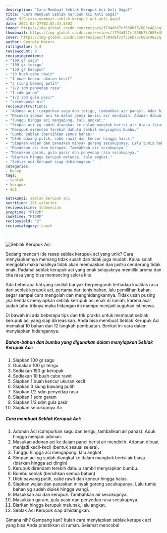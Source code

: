 ```yaml
---
description: "Cara Membuat Seblak Kerupuk Aci Anti Gagal"
title: "Cara Membuat Seblak Kerupuk Aci Anti Gagal"
slug: 929-cara-membuat-seblak-kerupuk-aci-anti-gagal
date: 2021-03-27T02:02:34.550Z
image: https://img-global.cpcdn.com/recipes/f794d8f7cf566b75/680x482cq70/seblak-kerupuk-aci-foto-resep-utama.jpg
thumbnail: https://img-global.cpcdn.com/recipes/f794d8f7cf566b75/680x482cq70/seblak-kerupuk-aci-foto-resep-utama.jpg
cover: https://img-global.cpcdn.com/recipes/f794d8f7cf566b75/680x482cq70/seblak-kerupuk-aci-foto-resep-utama.jpg
author: Georgie Waters
ratingvalue: 4.4
reviewcount: 9
recipeingredient:
- "100 gr sagu"
- "100 gr terigu"
- "150 gr kerupuk"
- "10 buah cabe rawit"
- "1 buah kencur ukuran kecil"
- "3 siung bawang putih"
- "1/2 sdm penyedap rasa"
- "1 sdm garam"
- "1/2 sdm gula pasir"
- "secukupnya Air"
recipeinstructions:
- "Adonan Aci (campurkan sagu dan terigu, tambahkan air panas). Aduk hingga menjadi adonan."
- "Masukan adonan aci ke dalam panci berisi air mendidih. Adonan dibuat menjadi kecil-kecil (bentuk sesuai selera)."
- "Tunggu hingga aci mengapung, lalu angkat."
- "Simpan aci yg sudah diangkat ke dalam mangkuk berisi air biasa (biarkan hingga aci dingin)"
- "Kerupuk direndam terebih dahulu sambil menyiapkan bumbu."
- "Bumbu seblak (bersihkan semua bahan)"
- "Ulek bawang putih, cabe rawit dan kencur hingga halus."
- "Siapkan wajan dan panaskan minyak goreng secukupunya. Lalu tumis bahan yg sudah diulek hingga wangi."
- "Masukkan aci dan kerupuk. Tambahkan air secukupnya."
- "Masukkan garam, gula pasir dan penyedap rasa secukupnya."
- "Biarkan hingga kerupuk melunak, lalu angkat."
- "Seblak Aci Kerupuk siap dihidangkan."
categories:
- Resep
tags:
- seblak
- kerupuk
- aci

katakunci: seblak kerupuk aci 
nutrition: 205 calories
recipecuisine: Indonesian
preptime: "PT22M"
cooktime: "PT39M"
recipeyield: "2"
recipecategory: Lunch

---
```



![Seblak Kerupuk Aci](https://img-global.cpcdn.com/recipes/f794d8f7cf566b75/680x482cq70/seblak-kerupuk-aci-foto-resep-utama.jpg)

Sedang mencari ide resep seblak kerupuk aci yang unik? Cara menyiapkannya memang tidak susah dan tidak juga mudah. Kalau salah mengolah maka hasilnya tidak akan memuaskan dan justru cenderung tidak enak. Padahal seblak kerupuk aci yang enak selayaknya memiliki aroma dan cita rasa yang bisa memancing selera kita.



Ada beberapa hal yang sedikit banyak berpengaruh terhadap kualitas rasa dari seblak kerupuk aci, pertama dari jenis bahan, lalu pemilihan bahan segar sampai cara mengolah dan menghidangkannya. Tidak usah pusing jika hendak menyiapkan seblak kerupuk aci enak di rumah, karena asal sudah tahu triknya maka hidangan ini mampu menjadi suguhan istimewa.


Di bawah ini ada beberapa tips dan trik praktis untuk membuat seblak kerupuk aci yang siap dikreasikan. Anda bisa membuat Seblak Kerupuk Aci memakai 10 bahan dan 12 langkah pembuatan. Berikut ini cara dalam menyiapkan hidangannya.

<!--inarticleads1-->

##### Bahan-bahan dan bumbu yang digunakan dalam menyiapkan Seblak Kerupuk Aci:

1. Siapkan 100 gr sagu
1. Gunakan 100 gr terigu
1. Sediakan 150 gr kerupuk
1. Sediakan 10 buah cabe rawit
1. Siapkan 1 buah kencur ukuran kecil
1. Siapkan 3 siung bawang putih
1. Siapkan 1/2 sdm penyedap rasa
1. Siapkan 1 sdm garam
1. Siapkan 1/2 sdm gula pasir
1. Siapkan secukupnya Air




<!--inarticleads2-->

##### Cara membuat Seblak Kerupuk Aci:

1. Adonan Aci (campurkan sagu dan terigu, tambahkan air panas). Aduk hingga menjadi adonan.
1. Masukan adonan aci ke dalam panci berisi air mendidih. Adonan dibuat menjadi kecil-kecil (bentuk sesuai selera).
1. Tunggu hingga aci mengapung, lalu angkat.
1. Simpan aci yg sudah diangkat ke dalam mangkuk berisi air biasa (biarkan hingga aci dingin)
1. Kerupuk direndam terebih dahulu sambil menyiapkan bumbu.
1. Bumbu seblak (bersihkan semua bahan)
1. Ulek bawang putih, cabe rawit dan kencur hingga halus.
1. Siapkan wajan dan panaskan minyak goreng secukupunya. Lalu tumis bahan yg sudah diulek hingga wangi.
1. Masukkan aci dan kerupuk. Tambahkan air secukupnya.
1. Masukkan garam, gula pasir dan penyedap rasa secukupnya.
1. Biarkan hingga kerupuk melunak, lalu angkat.
1. Seblak Aci Kerupuk siap dihidangkan.




Gimana nih? Gampang kan? Itulah cara menyiapkan seblak kerupuk aci yang bisa Anda praktikkan di rumah. Selamat mencoba!
